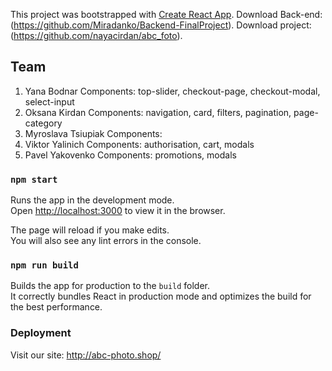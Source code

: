 This project was bootstrapped with [Create React App](https://github.com/facebook/create-react-app).
Download Back-end: (https://github.com/Miradanko/Backend-FinalProject).
Download project: (https://github.com/nayacirdan/abc_foto).

## Team

1. Yana Bodnar 
   Components: top-slider, checkout-page, checkout-modal, select-input
2. Oksana Kirdan
   Components: navigation, card, filters, pagination, page-category
3. Myroslava Tsiupiak
   Components: 
4. Viktor Yalinich
   Components: authorisation, cart, modals
5. Pavel Yakovenko
   Components: promotions, modals

### `npm start`

Runs the app in the development mode.<br />
Open [http://localhost:3000](http://localhost:3000) to view it in the browser.

The page will reload if you make edits.<br />
You will also see any lint errors in the console.

### `npm run build`

Builds the app for production to the `build` folder.<br />
It correctly bundles React in production mode and optimizes the build for the best performance.

### Deployment

Visit our site: http://abc-photo.shop/
